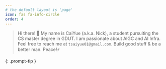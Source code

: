 ```yaml
---
# the default layout is 'page'
icon: fas fa-info-circle
order: 4
---
```


> Hi there! 👋 My name is CaiYue (a.k.a. Nick), a student pursuiting the CS master degree in GDUT. I am passionate about AIGC and AI Infra. Feel free to reach me at `tsaiyue01@gmail.com`. Build good stuff & be a better man. Peace!⚡

{: .prompt-tip }
